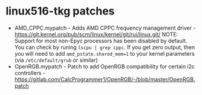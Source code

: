 # linux516-tkg patches

- AMD_CPPC.mypatch - Adds AMD CPPC frequency management driver - https://git.kernel.org/pub/scm/linux/kernel/git/rui/linux.git/ NOTE: Support for most non-Epyc processors has been disabled by default. You can check by runing `lscpu | grep cppc`. If you get zero output, then you will need to add `amd_pstate.shared_mem=1` to your kernel parameters (via `/etc/default/grub` or similar)
- OpenRGB.mypatch - Patch to add OpenRGB compatibility for certain i2c controllers - https://gitlab.com/CalcProgrammer1/OpenRGB/-/blob/master/OpenRGB.patch
